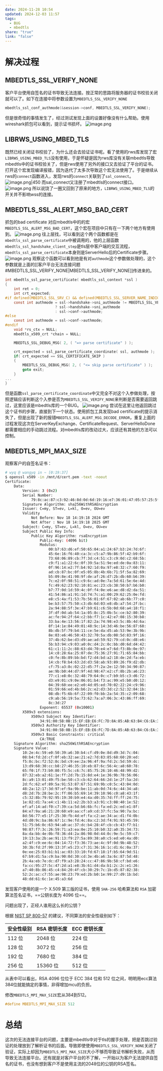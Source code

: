 ```yaml
---
date: 2024-11-28 10:54
updated: 2024-12-03 11:57
tags:
  - BUG
  - mbedtls
share: "true"
link: "false"
---
```


# 解决过程

## MBEDTLS_SSL_VERIFY_NONE

客户平台使用自签名的证书导致无法连接。按正常的思路将服务器的证书校验关闭就可以了。如下在连接中将参数设置为`MBEDTLS_SSL_VERIFY_NONE`

```c
mbedtls_ssl_conf_authmode(&session->conf, MBEDTLS_SSL_VERIFY_NONE);
```

但是很奇怪的事情发生了，经过测试发现上面的设置好像没有什么帮助。使用wireshark抓包可以看到，提示证书损坏。
![image.png](https://raw.githubusercontent.com/wangzipai/my_ob_pic/main/20241128110449.png)

## LIBRWS_USING_MBED_TLS

既然已经关闭证书校验了，为什么还会去验证证书呢。看了使用的rws库发现了宏`LIBRWS_USING_MBED_TLS`没有使用，于是怀疑是因为rws库没有关联mbedtls导致mbedtls中的证书校验关了，但是rws使用了另外的接口又去验证了平台的证书。打开这个宏发现编译报错，因为迭代了太多次导致这个宏无法使用了。于是继续从rws的`connect`函数进入，发现rws的`connect`关联到了`sal_connect`。
![image.png|450](https://raw.githubusercontent.com/wangzipai/my_ob_pic/main/20241128111457.png)
而sal_connect又注册了mbedtls的connect接口。
![image.png](https://raw.githubusercontent.com/wangzipai/my_ob_pic/main/20241128112006.png)
所以说饶了一圈又回到了原来的地方，`LIBRWS_USING_MBED_TLS`的开关并不影响wss的连接。

## MBEDTLS_SSL_ALERT_MSG_BAD_CERT

抓包的bad certificate 对应mbedtls中的的宏`MBEDTLS_SSL_ALERT_MSG_BAD_CERT`，这个宏在项目中只有在一下两个地方有使用到。
![image.png](https://raw.githubusercontent.com/wangzipai/my_ob_pic/main/20241128113615.png)
往上层找，可以看到这个两个函数都是在`mbedtls_ssl_parse_certificate`中被调用的，他的上层函数`mbedtls_ssl_handshake_client_step`是tls层中客户端的交互流程，`mbedtls_ssl_parse_certificate`本身则是ServerHello后的Certificate步骤。
![image.png](https://raw.githubusercontent.com/wangzipai/my_ob_pic/main/20241128114116.png)
观察这个函数可以看到他是有对`authmode`这个参数做处理的，这个参数就是上面的[[客户平台无法连接问题#MBEDTLS_SSL_VERIFY_NONE|MBEDTLS_SSL_VERIFY_NONE]]传进来的。

```c
int mbedtls_ssl_parse_certificate( mbedtls_ssl_context *ssl )
{
    int ret = 0;
    int crt_expected;
#if defined(MBEDTLS_SSL_SRV_C) && defined(MBEDTLS_SSL_SERVER_NAME_INDICATION)
    const int authmode = ssl->handshake->sni_authmode != MBEDTLS_SSL_VERIFY_UNSET
                       ? ssl->handshake->sni_authmode
                       : ssl->conf->authmode;
#else
    const int authmode = ssl->conf->authmode;
#endif
    void *rs_ctx = NULL;
    mbedtls_x509_crt *chain = NULL;

    MBEDTLS_SSL_DEBUG_MSG( 2, ( "=> parse certificate" ) );

    crt_expected = ssl_parse_certificate_coordinate( ssl, authmode );
    if( crt_expected == SSL_CERTIFICATE_SKIP )
    {
        MBEDTLS_SSL_DEBUG_MSG( 2, ( "<= skip parse certificate" ) );
        goto exit;
    }
...
}
```

但是函数`ssl_parse_certificate_coordinate`中又完全不对这个入参做处理，按照逻辑应该判断这个入参是否为`MBEDTLS_SSL_VERIFY_NONE`来判断是否需要返回跳过，这里应该是mbedtls库的一个BUG。
![image.png](https://raw.githubusercontent.com/wangzipai/my_ob_pic/main/20241128115053.png)
尝试在这里让他返回跳过这个证书的步骤，直接到下一个状态。使用抓包工具发现bad certificate的提示消失了，但是出现了新的报错`MBEDTLS_SSL_ALERT_MSG_DECODE_ERROR`，重复上面的过程发现这次在ServerKeyExchange、CertificateRequest、ServerHelloDone都需要相应的手动跳过流程。对mbedtls库的改动过大，应该还有其他的方法可以控制。

## MBEDTLS_MPI_MAX_SIZE

观察客户的自签名证书：

```sh
# wyq @ wangyq in ~ [0:19:37]
$ openssl x509 -in /mnt/d/cert.pem -text -noout
Certificate:
    Data:
        Version: 3 (0x2)
        Serial Number:
            79:8c:ac:87:c3:92:46:8d:0d:6d:19:16:e7:36:01:47:05:57:25:5f
        Signature Algorithm: sha256WithRSAEncryption
        Issuer: C=my, ST=ev, L=kl, O=ev, OU=ev
        Validity
            Not Before: Nov 18 14:19:18 2024 GMT
            Not After : Nov 18 14:19:18 2025 GMT
        Subject: C=my, ST=ev, L=kl, O=ev, OU=ev
        Subject Public Key Info:
            Public Key Algorithm: rsaEncryption
                Public-Key: (4096 bit)
                Modulus:
                    00:b7:63:d6:ef:50:65:04:a1:24:67:b3:24:7d:6f:
                    45:6e:16:f6:40:ca:3c:c5:a7:9b:86:5f:42:b9:6f:
                    73:68:06:89:cb:7f:3d:c4:51:c3:c9:0d:c2:68:5b:
                    c9:f1:a1:22:6c:0f:39:5a:51:9e:ed:de:0a:83:11:
                    0f:96:14:e2:7f:b4:92:1d:0a:97:e8:32:c7:60:f9:
                    ad:cb:87:bc:0f:e5:05:8b:4b:6b:71:5f:5a:82:69:
                    b5:09:8e:41:98:9f:de:af:26:d7:2b:db:60:b6:39:
                    7c:e2:0f:98:51:c9:6c:ad:0e:7a:5d:61:5e:6e:4d:
                    fc:49:62:23:92:10:81:ec:23:cb:38:50:b7:b6:b0:
                    b7:77:0d:1d:59:4c:0f:f4:0e:e6:ae:d8:d2:da:51:
                    41:54:86:a1:91:1d:74:7c:a1:00:29:62:25:0e:fd:
                    e8:c5:4a:f1:53:7b:56:01:6f:67:02:ab:6b:77:c0:
                    be:b3:57:75:50:c3:db:6d:03:e8:db:a7:54:2f:bc:
                    2a:94:88:5f:3e:47:b9:61:c6:5b:0d:68:a4:18:f1:
                    3f:df:0d:ab:54:1a:05:8c:25:0b:5c:ce:b2:80:39:
                    ac:fe:94:2f:64:c2:bb:f7:1c:42:e7:08:15:30:b8:
                    33:ba:4e:13:56:1f:82:2a:74:98:e3:5c:8b:4d:6a:
                    8f:14:1e:84:49:01:48:9c:14:3d:46:be:56:87:68:
                    8b:db:5f:79:b4:11:ce:5e:da:d5:ab:53:9e:3b:9b:
                    8e:03:e6:46:50:43:32:70:5a:db:08:5d:83:9f:16:
                    37:4b:62:be:d3:d9:ae:ad:59:92:79:cd:0c:d8:e6:
                    5b:b3:94:c9:03:a0:0c:d4:2c:0c:bb:d0:6d:d4:42:
                    61:c1:11:2c:88:63:d4:70:e4:e7:6d:f3:8b:0e:97:
                    14:c8:28:6a:25:07:de:75:36:27:91:71:65:84:bb:
                    c0:fe:8b:89:bb:bd:f2:d4:bd:a2:18:de:2d:fa:eb:
                    14:cb:f8:b4:63:2d:d3:58:ab:93:89:26:f9:d2:db:
                    cf:75:a3:8c:02:22:d5:7f:2a:2e:12:50:34:90:87:
                    ae:9b:b0:44:d7:9f:4d:98:47:e2:cf:8b:2b:a6:23:
                    77:c1:e8:0c:32:48:79:64:0c:c7:b9:b5:c3:d6:72:
                    d3:e9:01:c9:0e:06:01:b4:f3:ac:99:e5:b0:d0:12:
                    04:39:60:ee:e2:e0:4d:05:ed:70:02:22:24:c9:96:
                    01:59:66:ed:4b:b6:2c:e2:d3:3d:c2:52:32:84:1b:
                    08:db:f5:6b:6f:22:09:f0:bb:2a:54:35:c2:09:68:
                    c9:ab:56:19:5a:73:62:7a:a7:06:3c:43:86:ff:69:
                    8c:3d:27
                Exponent: 65537 (0x10001)
        X509v3 extensions:
            X509v3 Subject Key Identifier:
                34:91:00:5B:0B:15:EF:EB:E6:FC:7D:8A:85:AB:63:B4:C6:EA:3D:1E
            X509v3 Authority Key Identifier:
                34:91:00:5B:0B:15:EF:EB:E6:FC:7D:8A:85:AB:63:B4:C6:EA:3D:1E
            X509v3 Basic Constraints: critical
                CA:TRUE
    Signature Algorithm: sha256WithRSAEncryption
    Signature Value:
        10:2e:4c:59:e0:50:39:a6:30:b4:cf:d9:0e:8d:d9:3d:7c:04:
        08:b4:fd:2d:cf:0f:eb:32:ae:21:e2:7d:83:85:68:60:20:ed:
        f5:8c:bc:f2:52:8c:bd:c9:ee:2a:96:4f:9a:fd:2c:5d:59:dc:
        13:d9:68:30:cc:b8:27:46:35:10:eb:87:6c:56:4c:a8:60:78:
        65:f0:1f:73:b9:80:f5:5c:c6:7c:85:75:26:10:46:48:99:d2:
        87:32:eb:a2:61:1e:ff:2d:7b:15:8d:e4:1e:36:9b:78:56:06:
        8c:a9:13:01:49:f5:be:50:c3:cb:62:64:66:2d:1e:2f:5a:2d:
        2d:fc:62:ef:89:5a:91:53:87:67:51:69:9b:c0:5c:43:04:0d:
        48:2a:12:17:3d:97:ef:9a:9b:be:11:ab:0d:74:6c:44:34:a8:
        d8:2d:7b:28:be:2c:ff:06:b5:69:14:39:10:96:c0:a8:43:1f:
        c5:32:8b:79:92:95:19:30:b9:e4:4a:d0:35:7d:ff:ff:24:75:
        1e:82:d1:7a:e4:c1:4b:11:e2:2b:b3:a3:91:c3:08:40:1e:52:
        ef:af:14:ad:f0:c7:39:ca:5d:b6:6b:fc:fa:ed:2c:ed:e1:8f:
        84:e7:9a:a6:21:20:60:e9:aa:cf:a9:cd:37:fc:5a:90:7a:bc:
        8d:56:77:e5:1f:25:30:fb:4d:ef:fa:c2:ae:34:ac:d1:f4:0b:
        4d:d0:9c:ba:86:67:1c:9e:fd:4c:8a:c2:3d:f4:91:93:45:59:
        51:75:b6:0c:63:94:a0:ac:37:dc:b4:28:4f:cb:cb:43:f7:b1:
        98:87:f7:3c:26:59:71:a3:ea:0e:25:10:b0:32:a0:35:34:73:
        8a:da:bb:4e:0b:f8:36:d4:2a:86:98:0d:44:0c:9e:5c:59:c7:
        19:13:3a:2b:ae:91:13:f9:27:5a:89:38:a0:c5:ed:e0:4a:d0:
        a2:4f:c9:ee:6c:04:14:72:f3:36:73:ae:4c:9f:0d:9b:48:52:
        30:3b:fd:2f:99:13:3f:e5:23:c7:31:36:16:1c:d1:6c:0a:37:
        0e:ee:25:03:b1:b1:ac:03:33:10:fd:67:18:1f:b5:64:9d:51:
        67:b9:d1:5a:c9:ba:90:0d:30:cd:3e:4b:a6:3a:6c:87:5d:48:
        2b:4a:eb:7e:dc:d7:f9:a3:28:24:cc:47:86:9b:58:cf:bd:e6:
        fa:cc:95:27:5c:47:2d:a1:e8:3b:61:d4:da:b1:2c:2c:e1:26:
        a7:40:8b:86:45:c4:84:20:4f:cb:30:29:7c:1b:d5:87:82:38:
        52:2c:ac:c7:55:ae:98:23:79:ed:2b:b0:1e:99:27:d9:1b:bd:
        48:dd:61:6c:1e:45:a3:6d
```

发现客户使用的是一个 X.509 第三版的证书，使用 `SHA-256` 哈希算法和 `RSA` 加密算法签名证书，==公钥长度为 4096 位==。

问题出现了，正经人谁用这么长的公钥？

根据 [NIST SP 800-57](https://nvlpubs.nist.gov/nistpubs/SpecialPublications/NIST.SP.800-57pt1r5.pdf) 的建议，不同算法的安全性级别如下：

| **安全性级别** | **RSA 密钥长度** | **ECC 密钥长度** |
| --------- | ------------ | ------------ |
| 112 位     | 2048 位       | 224 位        |
| 128 位     | 3072 位       | 256 位        |
| 192 位     | 7680 位       | 384 位        |
| 256 位     | 15360 位      | 512 位        |

从表中可以看出，RSA 4096 位位于 ECC 384 位和 512 位之间，明明用ecc算法384位就能搞定的事情，非得增加mcu的负担。

修改`MBEDTLS_MPI_MAX_SIZE`宏从384到512。

```c
#define MBEDTLS_MPI_MAX_SIZE 512 
```

# 总结

这次的无法连接平台的问题，主要是mbedtls中对于tls的握手处理，把是否跳过验证的处理放到了解析证书的后面。导致即使使用`MBEDTLS_SSL_VERIFY_NONE`关闭了验证，实际上却因为`MBEDTLS_MPI_MAX_SIZE`大小不够而导致证书解析失败，从而导致无法连接平台。还有就是对客户平台的不了解，一开始以为客户无法提供自签名的证书，也没有想到客户不是使用主流的2048位的公钥的RSA签名。
